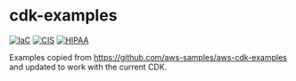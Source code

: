 # cdk-examples

[![IaC](https://app.soluble.cloud/api/v1/public/badges/97b5b68f-9518-4388-bcd5-3ccc8494712d.svg?orgId=191240489202)](https://app.soluble.cloud/repos/details/github.com/leakydatacorp/aws-cdk-examples?orgId=191240489202)  [![CIS](https://app.soluble.cloud/api/v1/public/badges/44f8e9d2-c6e8-41b7-9544-87ce553ec9c0.svg?orgId=191240489202)](https://app.soluble.cloud/repos/details/github.com/leakydatacorp/aws-cdk-examples?orgId=191240489202)  [![HIPAA](https://app.soluble.cloud/api/v1/public/badges/ef8aebc5-ef69-48a4-a366-1bc03183169f.svg?orgId=191240489202)](https://app.soluble.cloud/repos/details/github.com/leakydatacorp/aws-cdk-examples?orgId=191240489202)  

Examples copied from https://github.com/aws-samples/aws-cdk-examples and updated to work with the current CDK.
